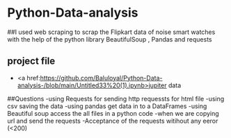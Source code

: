 # Python-Data-analysis
##I used web scraping to scrap the Flipkart data of noise smart watches with the help of the python library BeautifulSoup , Pandas  and requests 


## project file 
- <a href:https://github.com/Baluloyal/Python-Data-analysis-/blob/main/Untitled33%20(1).ipynb>jupiter data

##Questions 
-using Requests for sending http requessts for html file 
-using csv saving the data 
-using pandas get data in to a DataFrames 
-using Beautiful soup access the all files in a python code 
-when we are copying url and send the requests 
-Acceptance of the requests witihout any eeror (<200)



